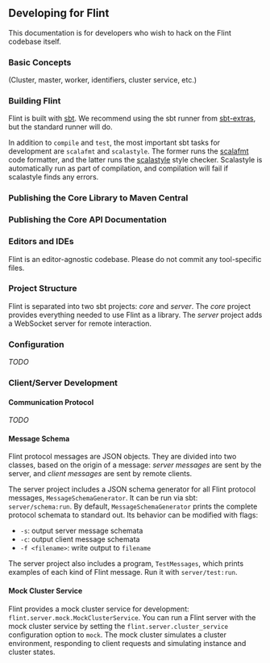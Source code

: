 ## Developing for Flint

This documentation is for developers who wish to hack on the Flint codebase itself.

### Basic Concepts

(Cluster, master, worker, identifiers, cluster service, etc.)

### Building Flint

Flint is built with [sbt](http://www.scala-sbt.org/). We recommend using the sbt runner from [sbt-extras](https://github.com/paulp/sbt-extras), but the standard runner will do.

In addition to `compile` and `test`, the most important sbt tasks for development are `scalafmt` and `scalastyle`. The former runs the [scalafmt](http://scalafmt.org/) code formatter, and the latter runs the [scalastyle](http://scalastyle.org/) style checker. Scalastyle is automatically run as part of compilation, and compilation will fail if scalastyle finds any errors.

### Publishing the Core Library to Maven Central

### Publishing the Core API Documentation

### Editors and IDEs

Flint is an editor-agnostic codebase. Please do not commit any tool-specific files.

### Project Structure

Flint is separated into two sbt projects: _core_ and _server_. The _core_ project provides everything needed to use Flint as a library. The _server_ project adds a WebSocket server for remote interaction.

### Configuration

_TODO_

### Client/Server Development

#### Communication Protocol

_TODO_

#### Message Schema

Flint protocol messages are JSON objects. They are divided into two classes, based on the origin of a message: _server messages_ are sent by the server, and _client messages_ are sent by remote clients.

The server project includes a JSON schema generator for all Flint protocol messages, `MessageSchemaGenerator`. It can be run via sbt: `server/schema:run`. By default, `MessageSchemaGenerator` prints the complete protocol schemata to standard out. Its behavior can be modified with flags:

* `-s`: output server message schemata
* `-c`: output client message schemata
* `-f <filename>`: write output to `filename`

The server project also includes a program, `TestMessages`, which prints examples of each kind of Flint message. Run it with `server/test:run`.

#### Mock Cluster Service

Flint provides a mock cluster service for development: `flint.server.mock.MockClusterService`. You can run a Flint server with the mock cluster service by setting the `flint.server.cluster_service` configuration option to `mock`. The mock cluster simulates a cluster environment, responding to client requests and simulating instance and cluster states.
